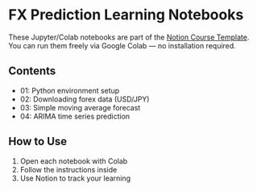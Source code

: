 # FX Prediction Learning Notebooks

These Jupyter/Colab notebooks are part of the [Notion Course Template](https://notion.so/your-link).  
You can run them freely via Google Colab — no installation required.

## Contents
- 01: Python environment setup
- 02: Downloading forex data (USD/JPY)
- 03: Simple moving average forecast
- 04: ARIMA time series prediction

## How to Use
1. Open each notebook with Colab
2. Follow the instructions inside
3. Use Notion to track your learning
